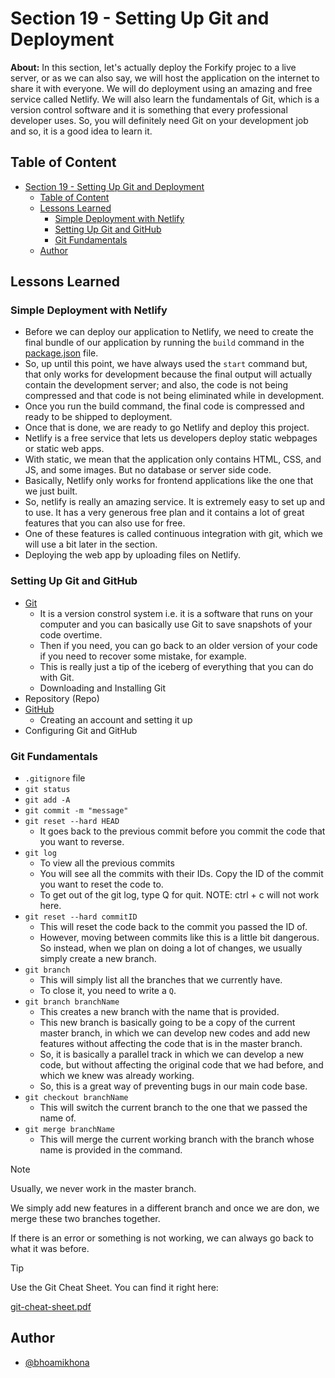 # Section 19 - Setting Up Git and Deployment

**About:** In this section, let's actually deploy the Forkify projec to a live server, or as we can also say, we will host the application on the internet to share it with everyone. We will do deployment using an amazing and free service called Netlify. We will also learn the fundamentals of Git, which is a version control software and it is something that every professional developer uses. So, you will definitely need Git on your development job and so, it is a good idea to learn it.

## Table of Content

- [Section 19 - Setting Up Git and Deployment](#section-19---setting-up-git-and-deployment)
  - [Table of Content](#table-of-content)
  - [Lessons Learned](#lessons-learned)
    - [Simple Deployment with Netlify](#simple-deployment-with-netlify)
    - [Setting Up Git and GitHub](#setting-up-git-and-github)
    - [Git Fundamentals](#git-fundamentals)
  - [Author](#author)

## Lessons Learned

### Simple Deployment with Netlify

- Before we can deploy our application to Netlify, we need to create the final bundle of our application by running the `build` command in the [package.json](../Section%2018/package.json) file.
- So, up until this point, we have always used the `start` command but, that only works for development because the final output will actually contain the development server; and also, the code is not being compressed and that code is not being eliminated while in development.
- Once you run the build command, the final code is compressed and ready to be shipped to deployment.
- Once that is done, we are ready to go Netlify and deploy this project.
- Netlify is a free service that lets us developers deploy static webpages or static web apps.
- With static, we mean that the application only contains HTML, CSS, and JS, and some images. But no database or server side code.
- Basically, Netlify only works for frontend applications like the one that we just built.
- So, netlify is really an amazing service. It is extremely easy to set up and to use. It has a very generous free plan and it contains a lot of great features that you can also use for free.
- One of these features is called continuous integration with git, which we will use a bit later in the section.
- Deploying the web app by uploading files on Netlify.

### Setting Up Git and GitHub

- [Git](https://git-scm.com/)
  - It is a version constrol system i.e. it is a software that runs on your computer and you can basically use Git to save snapshots of your code overtime.
  - Then if you need, you can go back to an older version of your code if you need to recover some mistake, for example.
  - This is really just a tip of the iceberg of everything that you can do with Git.
  - Downloading and Installing Git
- Repository (Repo)
- [GitHub](https://github.com/bhoamikhona)
  - Creating an account and setting it up
- Configuring Git and GitHub

### Git Fundamentals

- `.gitignore` file
- `git status`
- `git add -A`
- `git commit -m "message"`
- `git reset --hard HEAD`
  - It goes back to the previous commit before you commit the code that you want to reverse.
- `git log`
  - To view all the previous commits
  - You will see all the commits with their IDs. Copy the ID of the commit you want to reset the code to.
  - To get out of the git log, type Q for quit. NOTE: ctrl + c will not work here.
- `git reset --hard commitID`
  - This will reset the code back to the commit you passed the ID of.
  - However, moving between commits like this is a little bit dangerous. So instead, when we plan on doing a lot of changes, we usually simply create a new branch.
- `git branch`
  - This will simply list all the branches that we currently have.
  - To close it, you need to write a `Q`.
- `git branch branchName`
  - This creates a new branch with the name that is provided.
  - This new branch is basically going to be a copy of the current master branch, in which we can develop new codes and add new features without affecting the code that is in the master branch.
  - So, it is basically a parallel track in which we can develop a new code, but without affecting the original code that we had before, and which we knew was already working.
  - So, this is a great way of preventing bugs in our main code base.
- `git checkout branchName`
  - This will switch the current branch to the one that we passed the name of.
- `git merge branchName`
  - This will merge the current working branch with the branch whose name is provided in the command.

> [!NOTE]
>
> Usually, we never work in the master branch.
>
> We simply add new features in a different branch and once we are don, we merge these two branches together.
>
> If there is an error or something is not working, we can always go back to what it was before.

> [!TIP]
>
> Use the Git Cheat Sheet. You can find it right here:
>
> [git-cheat-sheet.pdf](https://github.com/user-attachments/files/16383761/git-cheat-sheet.pdf)

## Author

- [@bhoamikhona](https://github.com/bhoamikhona)
